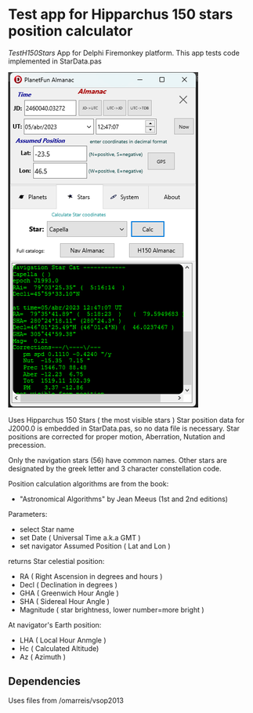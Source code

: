 # Test app for Hipparchus 150 stars position calculator

*TestH150Stars* App for Delphi Firemonkey platform.
This app tests code implemented in StarData.pas

![screenshot](AlmanacStar.png)

Uses Hipparchus 150 Stars ( the most visible stars )
Star position data for J2000.0 is embedded in StarData.pas, so no data file is necessary.
Star positions are corrected for proper motion, Aberration, Nutation and precession.

Only the navigation stars (56) have common names. 
Other stars are designated by the greek letter and 3 character constellation code.

Position calculation algorithms are from the book:

* "Astronomical Algorithms" by Jean Meeus (1st and 2nd editions)

Parameters:

* select Star name
* set Date ( Universal Time a.k.a GMT ) 
* set navigator Assumed Position ( Lat and Lon )

returns Star celestial position:

* RA ( Right Ascension in degrees and hours )
* Decl ( Declination in degrees ) 
* GHA ( Greenwich Hour Angle )
* SHA ( Sidereal Hour Angle )
* Magnitude ( star brightness, lower number=more  bright ) 

At navigator's Earth position:

* LHA ( Local Hour Anmgle )
* Hc ( Calculated Altitude) 
* Az ( Azimuth )

## Dependencies  

Uses files from /omarreis/vsop2013

